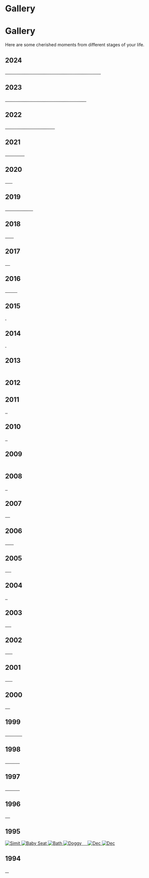 # Gallery


# Gallery
Here are some cherished moments from different stages of your life.

## 2024
<div class="gallery">
    <a href="/images/2024/0824asktr2.jpg" data-lightbox="birthday-gallery" data-title="Hanging with fam2">
        <img class="lazyload" src="/images/2024/0824asktr2.jpg" alt="">
    </a>
    <a href="/images/2024/0824askte.jpg" data-lightbox="birthday-gallery" data-title="Hanging with fam">
        <img class="lazyload" src="/images/2024/0824askte.jpg" alt="">
    </a>
    <a href="/images/2024/0724hyeres3.jpg" data-lightbox="birthday-gallery" data-title="Enjoying French sun 3">
        <img class="lazyload" src="/images/2024/0724hyeres3.jpg" alt="">
    </a>
    <a href="/images/2024/0724hyeres2.jpg" data-lightbox="birthday-gallery" data-title="Enjoying French sun 2">
        <img class="lazyload" src="/images/2024/0724hyeres2.jpg" alt="">
    </a>
    <a href="/images/2024/0724hyeres.jpg" data-lightbox="birthday-gallery" data-title="Enjoying French sun">
        <img class="lazyload" src="/images/2024/0724hyeres.jpg" alt="">
    </a>
    <a href="/images/2024/0724eurocup.jpg" data-lightbox="birthday-gallery" data-title="Making Eurocup prettier">
        <img class="lazyload" src="/images/2024/0724eurocup.jpg" alt="">
    </a>
    <a href="/images/2024/0724art.jpg" data-lightbox="birthday-gallery" data-title="Cute art work 4">
        <img class="lazyload" src="/images/2024/0724art.jpg" alt="">
    </a>
    <a href="/images/2024/0724alaz.jpg" data-lightbox="birthday-gallery" data-title="Holding nephew for first time">
        <img class="lazyload" src="/images/2024/0724alaz.jpg" alt="">
    </a>
    <a href="/images/2024/0724alaz2.jpg" data-lightbox="birthday-gallery" data-title="Seeing nephew for first time">
        <img class="lazyload" src="/images/2024/0724alaz2.jpg" alt="">
    </a>
    <a href="/images/2024/0624anneziyaret.jpg" data-lightbox="birthday-gallery" data-title="Mama came to visit 3 :)">
        <img class="lazyload" src="/images/2024/0624anneziyaret.jpg" alt="">
    </a>
    <a href="/images/2024/0624anneziy3.jpg" data-lightbox="birthday-gallery" data-title="Mama came to visit 2 :)">
        <img class="lazyload" src="/images/2024/0624anneziy3.jpg" alt="">
    </a>
    <a href="/images/2024/0624anneziy2.jpg" data-lightbox="birthday-gallery" data-title="Mama came to visit :)">
        <img class="lazyload" src="/images/2024/0624anneziy2.jpg" alt="">
    </a>
    <a href="/images/2024/0524walk.jpg" data-lightbox="birthday-gallery" data-title="Spending time in nature">
        <img class="lazyload" src="/images/2024/0524walk.jpg" alt="">
    </a>
    <a href="/images/2024/0524swiss12.jpg" data-lightbox="birthday-gallery" data-title="Swiss holiday 12">
        <img class="lazyload" src="/images/2024/0524swiss12.jpg" alt="">
    </a>
    <a href="/images/2024/0524swiss11.jpg" data-lightbox="birthday-gallery" data-title="Swiss holiday 11">
        <img class="lazyload" src="/images/2024/0524swiss11.jpg" alt="">
    </a>
    <a href="/images/2024/0524swiss10.jpg" data-lightbox="birthday-gallery" data-title="Swiss holiday 10">
        <img class="lazyload" src="/images/2024/0524swiss10.jpg" alt="">
    </a>
    <a href="/images/2024/0524swiss9.jpg" data-lightbox="birthday-gallery" data-title="Swiss holiday 9">
        <img class="lazyload" src="/images/2024/0524swiss9.jpg" alt="">
    </a>
    <a href="/images/2024/0524swiss8.jpg" data-lightbox="birthday-gallery" data-title="Swiss holiday 8">
        <img class="lazyload" src="/images/2024/0524swiss8.jpg" alt="">
    </a>
    <a href="/images/2024/0524swiss7.jpg" data-lightbox="birthday-gallery" data-title="Swiss holiday 7">
        <img class="lazyload" src="/images/2024/0524swiss7.jpg" alt="">
    </a>
    <a href="/images/2024/0524swiss6.jpg" data-lightbox="birthday-gallery" data-title="Swiss holiday 6">
        <img class="lazyload" src="/images/2024/0524swiss6.jpg" alt="">
    </a>
    <a href="/images/2024/0524swiss5.jpg" data-lightbox="birthday-gallery" data-title="Swiss holiday 5">
        <img class="lazyload" src="/images/2024/0524swiss5.jpg" alt="">
    </a>
    <a href="/images/2024/0524swiss4.jpg" data-lightbox="birthday-gallery" data-title="Swiss holiday 4">
        <img class="lazyload" src="/images/2024/0524swiss4.jpg" alt="">
    </a>
    <a href="/images/2024/0524swiss3.jpg" data-lightbox="birthday-gallery" data-title="Swiss holiday 3">
        <img class="lazyload" src="/images/2024/0524swiss3.jpg" alt="">
    </a>
    <a href="/images/2024/0524swiss.jpg" data-lightbox="birthday-gallery" data-title="Swiss holiday 2">
        <img class="lazyload" src="/images/2024/0524swiss.jpg" alt="">
    </a>
    <a href="/images/2024/0524swisshata.jpg" data-lightbox="birthday-gallery" data-title="Swiss Askim kucuk bi hata yaptim ben galiba">
        <img class="lazyload" src="/images/2024/0524swisshata.jpg" alt="">
    </a>
    <a href="/images/2024/0524spor.jpg" data-lightbox="birthday-gallery" data-title="Sporting cool">
        <img class="lazyload" src="/images/2024/0524spor.jpg" alt="">
    </a>
    <a href="/images/2024/0524koreares.jpg" data-lightbox="birthday-gallery" data-title="Date night in Korean restaurant">
        <img class="lazyload" src="/images/2024/0524koreares.jpg" alt="">
    </a>
    <a href="/images/2024/0524hangingwfrineds.jpg" data-lightbox="birthday-gallery" data-title="Hanging with friends">
        <img class="lazyload" src="/images/2024/0524hangingwfrineds.jpg" alt="">
    </a>
    <a href="/images/2024/0524haller.jpg" data-lightbox="birthday-gallery" data-title="Haller Bos walk">
        <img class="lazyload" src="/images/2024/0524haller.jpg" alt="">
    </a>
    <a href="/images/2024/0524dinant.jpg" data-lightbox="birthday-gallery" data-title="Exploring Dinant">
        <img class="lazyload" src="/images/2024/0524dinant.jpg" alt="">
    </a>
    <a href="/images/2024/0424showingoffbow.jpg" data-lightbox="birthday-gallery" data-title="Showing off her new bow :)">
        <img class="lazyload" src="/images/2024/0424showingoffbow.jpg" alt="">
    </a>
    <a href="/images/2024/0424amswet.jpg" data-lightbox="birthday-gallery" data-title="Soaking wet Amsterdam version">
        <img class="lazyload" src="/images/2024/0424amswet.jpg" alt="">
    </a>
    <a href="/images/2024/0424aileziy2.jpg" data-lightbox="birthday-gallery" data-title="Fam in law visiting 2">
        <img class="lazyload" src="/images/2024/0424aileziy2.jpg" alt="">
    </a>
    <a href="/images/2024/0424aileziy.jpg" data-lightbox="birthday-gallery" data-title="Fam in law visiting">
        <img class="lazyload" src="/images/2024/0424aileziy.jpg" alt="">
    </a>
    <a href="/images/2024/0224joshua2.jpg" data-lightbox="birthday-gallery" data-title="Joshua Tree Surprises 2">
        <img class="lazyload" src="/images/2024/0224joshua2.jpg" alt="">
    </a>
    <a href="/images/2024/0224joshua.jpg" data-lightbox="birthday-gallery" data-title="Joshua Tree Surprises">
        <img class="lazyload" src="/images/2024/0224joshua.jpg" alt="">
    </a>
    <a href="/images/2024/0224arizona.jpg" data-lightbox="birthday-gallery" data-title="Lucky we weren't here 5K year ago">
        <img class="lazyload" src="/images/2024/0224arizona.jpg" alt="">
    </a>
    <a href="/images/2024/0224antelope2.jpg" data-lightbox="birthday-gallery" data-title="Exploring Antelope Canyon 2">
        <img class="lazyload" src="/images/2024/0224antelope2.jpg" alt="">
    </a>
    <a href="/images/2024/0224antelope.jpg" data-lightbox="birthday-gallery" data-title="Exploring Antelope Canyon">
        <img class="lazyload" src="/images/2024/0224antelope.jpg" alt="">
    </a>
    <a href="/images/2024/0224horseshoe.jpg" data-lightbox="birthday-gallery" data-title="Aweing Horse Shoe Bend">
        <img class="lazyload" src="/images/2024/0224horseshoe.jpg" alt="">
    </a>
    <a href="/images/2024/0224grandcan5.jpg" data-lightbox="birthday-gallery" data-title="Magnificient grand canyon 3">
        <img class="lazyload" src="/images/2024/0224grandcan5.jpg" alt="">
    </a>
    <a href="/images/2024/0224grandcan4.jpg" data-lightbox="birthday-gallery" data-title="Magnificient grand canyon 2">
        <img class="lazyload" src="/images/2024/0224grandcan4.jpg" alt="">
    </a>
    <a href="/images/2024/0224grandcan.jpg" data-lightbox="birthday-gallery" data-title="Magnificient grand canyon">
        <img class="lazyload" src="/images/2024/0224grandcan.jpg" alt="">
    </a>
    <a href="/images/2024/0224hoover.jpg" data-lightbox="birthday-gallery" data-title="Impressed by Hooever Dam">
        <img class="lazyload" src="/images/2024/0224hoover.jpg" alt="">
    </a>
    <a href="/images/2024/0224deathval5.jpg" data-lightbox="birthday-gallery" data-title="Other worldly Death Valley 4">
        <img class="lazyload" src="/images/2024/0224deathval5.jpg" alt="">
    </a>
    <a href="/images/2024/0224deathval4.jpg" data-lightbox="birthday-gallery" data-title="Other worldly Death Valley 3">
        <img class="lazyload" src="/images/2024/0224deathval4.jpg" alt="">
    </a>
    <a href="/images/2024/0224deathval2.jpg" data-lightbox="birthday-gallery" data-title="Other worldly Death Valley 2">
        <img class="lazyload" src="/images/2024/0224deathval2.jpg" alt="">
    </a>
    <a href="/images/2024/0224deathval.jpg" data-lightbox="birthday-gallery" data-title="Other worldly Death Valley">
        <img class="lazyload" src="/images/2024/0224deathval.jpg" alt="">
    </a>
    <a href="/images/2024/0224seq5.jpg" data-lightbox="birthday-gallery" data-title="Walking among giants 4">
        <img class="lazyload" src="/images/2024/0224seq5.jpg" alt="">
    </a>
    <a href="/images/2024/0224sequoia3.jpg" data-lightbox="birthday-gallery" data-title="Walking among giants 3">
        <img class="lazyload" src="/images/2024/0224sequoia3.jpg" alt="">
    </a>
    <a href="/images/2024/0224sequoia2.jpg" data-lightbox="birthday-gallery" data-title="Walking among giants 2">
        <img class="lazyload" src="/images/2024/0224sequoia2.jpg" alt="">
    </a>
    <a href="/images/2024/0224sequoia.jpg" data-lightbox="birthday-gallery" data-title="Walking among giants">
        <img class="lazyload" src="/images/2024/0224sequoia.jpg" alt="">
    </a>
    <a href="/images/2024/0224yos4.jpg" data-lightbox="birthday-gallery" data-title="Starbucks Add">
        <img class="lazyload" src="/images/2024/0224yos4.jpg" alt="">
    </a>
    <a href="/images/2024/0224yos3.jpg" data-lightbox="birthday-gallery" data-title="Exploring beautiful Yosemite Valley 3">
        <img class="lazyload" src="/images/2024/0224yos3.jpg" alt="">
    </a>
    <a href="/images/2024/0224yos2.jpg" data-lightbox="birthday-gallery" data-title="Exploring beautiful Yosemite Valley 2">
        <img class="lazyload" src="/images/2024/0224yos2.jpg" alt="">
    </a>
    <a href="/images/2024/0224yos.jpg" data-lightbox="birthday-gallery" data-title="Exploring beautiful Yosemite Valley">
        <img class="lazyload" src="/images/2024/0224yos.jpg" alt="">
    </a>
    <a href="/images/2024/0224bipod.jpg" data-lightbox="birthday-gallery" data-title="Being a good bipod for moon photos">
        <img class="lazyload" src="/images/2024/0224bipod.jpg" alt="">
    </a>
    <a href="/images/2024/0224sf2.JPG" data-lightbox="birthday-gallery" data-title="Touring SF 2">
        <img class="lazyload" src="/images/2024/0224sf2.JPG" alt="">
    </a>
    <a href="/images/2024/0224sf.jpg" data-lightbox="birthday-gallery" data-title="Touring SF">
        <img class="lazyload" src="/images/2024/0224sf.jpg" alt="">
    </a>
    <a href="/images/2024/0224azmathdugun.jpg" data-lightbox="birthday-gallery" data-title="First Indian Wedding experience">
        <img class="lazyload" src="/images/2024/0224azmathdugun.jpg" alt="">
    </a>
    <a href="/images/2024/0224totoro.jpg" data-lightbox="birthday-gallery" data-title="Being Totoro :)">
        <img class="lazyload" src="/images/2024/0224totoro.jpg" alt="">
    </a>
    <a href="/images/2024/0224lavatube.jpg" data-lightbox="birthday-gallery" data-title="Being super happy we weren't here 5K years ago">
        <img class="lazyload" src="/images/2024/0224lavatube.jpg" alt="">
    </a>
    <a href="/images/2024/0224whal.jpg" data-lightbox="birthday-gallery" data-title="Can take amazing photos too 2">
        <img class="lazyload" src="/images/2024/0224whal.jpg" alt="">
    </a>
    <a href="/images/2024/0224foto.JPG" data-lightbox="birthday-gallery" data-title="Can take amazing photos too">
        <img class="lazyload" src="/images/2024/0224foto.JPG" alt="">
    </a>
    <a href="/images/2024/0224surf3.JPG" data-lightbox="birthday-gallery" data-title="Learning to surf in Maui">
        <img class="lazyload" src="/images/2024/0224surf3.JPG" alt="">
    </a>
    <a href="/images/2024/0224surf2.JPG" data-lightbox="birthday-gallery" data-title="Learning to surf in Maui">
        <img class="lazyload" src="/images/2024/0224surf2.JPG" alt="">
    </a>
    <a href="/images/2024/0224surf.JPG" data-lightbox="birthday-gallery" data-title="Learning to surf in Maui">
        <img class="lazyload" src="/images/2024/0224surf.JPG" alt="">
    </a>
    <a href="/images/2024/0224heaven.JPG" data-lightbox="birthday-gallery" data-title="Finding Heaven on Earth">
        <img class="lazyload" src="/images/2024/0224heaven.JPG" alt="">
    </a>
    <a href="/images/2024/0224hawa5.jpg" data-lightbox="birthday-gallery" data-title="Amazing island of Maui">
        <img class="lazyload" src="/images/2024/0224hawa5.jpg" alt="">
    </a>
    <a href="/images/2024/0224hawa4.jpg" data-lightbox="birthday-gallery" data-title="Amazing island of Maui">
        <img class="lazyload" src="/images/2024/0224hawa4.jpg" alt="">
    </a>
    <a href="/images/2024/0224haleakala2.JPG" data-lightbox="birthday-gallery" data-title="Sunrise in Haleakala">
        <img class="lazyload" src="/images/2024/0224haleakala2.JPG" alt="">
    </a>
    <a href="/images/2024/0224haleakala.jpg" data-lightbox="birthday-gallery" data-title="Sunrise in Haleakala">
        <img class="lazyload" src="/images/2024/0224haleakala.jpg" alt="">
    </a>
    <a href="/images/2024/0224hawa3.jpg" data-lightbox="birthday-gallery" data-title="Amazing island of Maui">
        <img class="lazyload" src="/images/2024/0224hawa3.jpg" alt="">
    </a>
    <a href="/images/2024/0224hawa.jpg" data-lightbox="birthday-gallery" data-title="Amazing island of Maui">
        <img class="lazyload" src="/images/2024/0224hawa.jpg" alt="">
    </a>
    <a href="/images/2024/0224genderreveal.jpg" data-lightbox="birthday-gallery" data-title="Alaz gender reveal">
        <img class="lazyload" src="/images/2024/0224genderreveal.jpg" alt="">
    </a>
    <a href="/images/2024/0224partyyy.jpg" data-lightbox="birthday-gallery" data-title="Partying met de buren">
        <img class="lazyload" src="/images/2024/0224partyyy.jpg" alt="">
    </a>
    <a href="/images/2024/0124spor.jpg" data-lightbox="birthday-gallery" data-title="Cool sportying">
        <img class="lazyload" src="/images/2024/0124spor.jpg" alt="">
    </a>
    <a href="/images/2024/0124berlintakil.jpg" data-lightbox="birthday-gallery" data-title="Girls night out in Berlin">
        <img class="lazyload" src="/images/2024/0124berlintakil.jpg" alt="">
    </a>
    <a href="/images/2024/0124berlin2.jpg" data-lightbox="birthday-gallery" data-title="Girls night out in Berlin">
        <img class="lazyload" src="/images/2024/0124berlin2.jpg" alt="">
    </a>
    <a href="/images/2024/0124berlin.jpg" data-lightbox="birthday-gallery" data-title="Girls night out in Berlin">
        <img class="lazyload" src="/images/2024/0124berlin.jpg" alt="">
    </a>
</div>

## 2023
<div class="gallery">
    <a href="/images/2023/1223tr3.jpg" data-lightbox="birthday-gallery" data-title="TR visit again">
        <img class="lazyload" src="/images/2023/1223tr3.jpg" alt="">
    </a>
    <a href="/images/2023/1223tr2.jpg" data-lightbox="birthday-gallery" data-title="TR visit again">
        <img class="lazyload" src="/images/2023/1223tr2.jpg" alt="">
    </a>
    <a href="/images/2023/1223tr.jpg" data-lightbox="birthday-gallery" data-title="TR visit again">
        <img class="lazyload" src="/images/2023/1223tr.jpg" alt="">
    </a>
    <a href="/images/2023/1223_tr.jpg" data-lightbox="birthday-gallery" data-title="TR visit again">
        <img class="lazyload" src="/images/2023/1223_tr.jpg" alt="">
    </a>
    <a href="/images/2023/1223hunchbackND.jpg" data-lightbox="birthday-gallery" data-title="Not the hunchback of Notre Dame, just my love with stiff neck again :)">
        <img class="lazyload" src="/images/2023/1223hunchbackND.jpg" alt="">
    </a>
    <a href="/images/2023/1223askdg3.jpg" data-lightbox="birthday-gallery" data-title="Black Forest birthday walk">
        <img class="lazyload" src="/images/2023/1223askdg3.jpg" alt="">
    </a>
    <a href="/images/2023/1123walkspookrain.jpg" data-lightbox="birthday-gallery" data-title="Soaked in a walk">
        <img class="lazyload" src="/images/2023/1123walkspookrain.jpg" alt="">
    </a>
    <a href="/images/2023/0923tr.jpg" data-lightbox="birthday-gallery" data-title="TR visit">
        <img class="lazyload" src="/images/2023/0923tr.jpg" alt="">
    </a>
    <a href="/images/2023/0923guzelaskevde.jpg" data-lightbox="birthday-gallery" data-title="Showing off beauty in mama's home">
        <img class="lazyload" src="/images/2023/0923guzelaskevde.jpg" alt="">
    </a>
    <a href="/images/2023/0923firstflight.jpg" data-lightbox="birthday-gallery" data-title="Spook's first flight">
        <img class="lazyload" src="/images/2023/0923firstflight.jpg" alt="">
    </a>
    <a href="/images/2023/0823wed3.JPG" data-lightbox="birthday-gallery" data-title="Getting married 3 times in 2 years...">
        <img class="lazyload" src="/images/2023/0823wed3.JPG" alt="">
    </a>
    <a href="/images/2023/0923gorilla.jpg" data-lightbox="birthday-gallery" data-title="Hanging with gorillas">
        <img class="lazyload" src="/images/2023/0923gorilla.jpg" alt="">
    </a>
    <a href="/images/2023/0923goril.JPG" data-lightbox="birthday-gallery" data-title="Hanging with gorillas">
        <img class="lazyload" src="/images/2023/0923goril.JPG" alt="">
    </a>
    <a href="/images/2023/0823rwanlake.jpg" data-lightbox="birthday-gallery" data-title="Lake Kivu vibes">
        <img class="lazyload" src="/images/2023/0823rwanlake.jpg" alt="">
    </a>
    <a href="/images/2023/0823niyungwe.jpg" data-lightbox="birthday-gallery" data-title="Niyungwe rain forest">
        <img class="lazyload" src="/images/2023/0823niyungwe.jpg" alt="">
    </a>
    <a href="/images/2023/0823chimp.JPG" data-lightbox="birthday-gallery" data-title="Niyungwe rain forest watching chimps">
        <img class="lazyload" src="/images/2023/0823chimp.JPG" alt="">
    </a>
    <a href="/images/2023/0823akagera.JPG" data-lightbox="birthday-gallery" data-title="Rwanda Safari">
        <img class="lazyload" src="/images/2023/0823akagera.JPG" alt="">
    </a>
    <a href="/images/2023/0823safarirwan.jpg" data-lightbox="birthday-gallery" data-title="Rwanda Safari">
        <img class="lazyload" src="/images/2023/0823safarirwan.jpg" alt="">
    </a>
    <a href="/images/2023/0823rwansafa.jpg" data-lightbox="birthday-gallery" data-title="Rwanda Safari">
        <img class="lazyload" src="/images/2023/0823rwansafa.jpg" alt="">
    </a>
    <a href="/images/2023/0823rwan.JPG" data-lightbox="birthday-gallery" data-title="Rwanda exploring">
        <img class="lazyload" src="/images/2023/0823rwan.JPG" alt="">
    </a>
    <a href="/images/2023/0823kiga.jpg" data-lightbox="birthday-gallery" data-title="Kigali memorial">
        <img class="lazyload" src="/images/2023/0823kiga.jpg" alt="">
    </a>
    <a href="/images/2023/0823bdayfood.jpg" data-lightbox="birthday-gallery" data-title="Birthday asian food :p">
        <img class="lazyload" src="/images/2023/0823bdayfood.jpg" alt="">
    </a>
    <a href="/images/2023/0823tersch.jpg" data-lightbox="birthday-gallery" data-title="Chasing meteors">
        <img class="lazyload" src="/images/2023/0823tersch.jpg" alt="">
    </a>
    <a href="/images/2023/0823meteor.JPG" data-lightbox="birthday-gallery" data-title="Chasing meteors">
        <img class="lazyload" src="/images/2023/0823meteor.JPG" alt="">
    </a>
    <a href="/images/2023/0823skydive3.jpg" data-lightbox="birthday-gallery" data-title="Skydive trial">
        <img class="lazyload" src="/images/2023/0823skydive3.jpg" alt="">
    </a>
    <a href="/images/2023/0823skydive2.jpg" data-lightbox="birthday-gallery" data-title="Skydive trial">
        <img class="lazyload" src="/images/2023/0823skydive2.jpg" alt="">
    </a>
    <a href="/images/2023/0823skydive.png" data-lightbox="birthday-gallery" data-title="Skydive trial">
        <img class="lazyload" src="/images/2023/0823skydive.png" alt="">
    </a>
    <a href="/images/2023/0823gozluk.JPG" data-lightbox="birthday-gallery" data-title="Showing off new glasses">
        <img class="lazyload" src="/images/2023/0823gozluk.JPG" alt="">
    </a>
    <a href="/images/2023/0723showingoffnewear.jpg" data-lightbox="birthday-gallery" data-title="Showing off new earrings">
        <img class="lazyload" src="/images/2023/0723showingoffnewear.jpg" alt="">
    </a>
    <a href="/images/2023/0723hangingwfrineds.jpg" data-lightbox="birthday-gallery" data-title="Hanging with friends">
        <img class="lazyload" src="/images/2023/0723hangingwfrineds.jpg" alt="">
    </a>
    <a href="/images/2023/0723atpark.jpg" data-lightbox="birthday-gallery" data-title="Playing in the park">
        <img class="lazyload" src="/images/2023/0723atpark.jpg" alt="">
    </a>
    <a href="/images/2023/0623walk.jpg" data-lightbox="birthday-gallery" data-title="Another nature walk">
        <img class="lazyload" src="/images/2023/0623walk.jpg" alt="">
    </a>
    <a href="/images/2023/0523thaipool.jpg" data-lightbox="birthday-gallery" data-title="Enjoying private pool">
        <img class="lazyload" src="/images/2023/0523thaipool.jpg" alt="">
    </a>
    <a href="/images/2023/0523thaitrip.JPG" data-lightbox="birthday-gallery" data-title="Travelling in Thailand">
        <img class="lazyload" src="/images/2023/0523thaitrip.JPG" alt="">
    </a>
    <a href="/images/2023/0523thaitiredexpl.jpg" data-lightbox="birthday-gallery" data-title="Tired of exploring">
        <img class="lazyload" src="/images/2023/0523thaitiredexpl.jpg" alt="">
    </a>
    <a href="/images/2023/0523thaisunrise3.jpg" data-lightbox="birthday-gallery" data-title="Thai sunrise">
        <img class="lazyload" src="/images/2023/0523thaisunrise3.jpg" alt="">
    </a>
    <a href="/images/2023/0523thaisunrise2.jpg" data-lightbox="birthday-gallery" data-title="Thai sunrise">
        <img class="lazyload" src="/images/2023/0523thaisunrise2.jpg" alt="">
    </a>
    <a href="/images/2023/0523thaisunrise.jpg" data-lightbox="birthday-gallery" data-title="Thai sunrise">
        <img class="lazyload" src="/images/2023/0523thaisunrise.jpg" alt="">
    </a>
    <a href="/images/2023/0523thaisafar.jpg" data-lightbox="birthday-gallery" data-title="Thai safari">
        <img class="lazyload" src="/images/2023/0523thaisafar.jpg" alt="">
    </a>
    <a href="/images/2023/0523thaimang.jpg" data-lightbox="birthday-gallery" data-title="Thai mangrove forest">
        <img class="lazyload" src="/images/2023/0523thaimang.jpg" alt="">
    </a>
    <a href="/images/2023/0523tahimang2.jpg" data-lightbox="birthday-gallery" data-title="Thai mangrove forest">
        <img class="lazyload" src="/images/2023/0523tahimang2.jpg" alt="">
    </a>
    <a href="/images/2023/0523thaicave.jpg" data-lightbox="birthday-gallery" data-title="Travelling in Thailand">
        <img class="lazyload" src="/images/2023/0523thaicave.jpg" alt="">
    </a>
    <a href="/images/2023/0523thai5.jpg" data-lightbox="birthday-gallery" data-title="Travelling in Thailand">
        <img class="lazyload" src="/images/2023/0523thai5.jpg" alt="">
    </a>
    <a href="/images/2023/0523thai4.jpg" data-lightbox="birthday-gallery" data-title="Travelling in Thailand">
        <img class="lazyload" src="/images/2023/0523thai4.jpg" alt="">
    </a>
    <a href="/images/2023/0523thai.jpg" data-lightbox="birthday-gallery" data-title="Travelling in Thailand">
        <img class="lazyload" src="/images/2023/0523thai.jpg" alt="">
    </a>
    <a href="/images/2023/0523home.jpg" data-lightbox="birthday-gallery" data-title="Hanging at home">
        <img class="lazyload" src="/images/2023/0523home.jpg" alt="">
    </a>
    <a href="/images/2023/0423spor.jpg" data-lightbox="birthday-gallery" data-title="Cool sporty">
        <img class="lazyload" src="/images/2023/0423spor.jpg" alt="">
    </a>
    <a href="/images/2023/0423simba.jpg" data-lightbox="birthday-gallery" data-title="Our Simba">
        <img class="lazyload" src="/images/2023/0423simba.jpg" alt="">
    </a>
    <a href="/images/2023/0423art2.jpg" data-lightbox="birthday-gallery" data-title="My loves beautiful art">
        <img class="lazyload" src="/images/2023/0423art2.jpg" alt="">
    </a>
    <a href="/images/2023/0423art.jpg" data-lightbox="birthday-gallery" data-title="My loves beautiful art">
        <img class="lazyload" src="/images/2023/0423art.jpg" alt="">
    </a>
    <a href="/images/2023/0423anni.jpg" data-lightbox="birthday-gallery" data-title="2nd anniversary">
        <img class="lazyload" src="/images/2023/0423anni.jpg" alt="">
    </a>
    <a href="/images/2023/0423ani3.JPG" data-lightbox="birthday-gallery" data-title="2nd anniversary">
        <img class="lazyload" src="/images/2023/0423ani3.JPG" alt="">
    </a>
    <a href="/images/2023/0323spookfirstdays.jpg" data-lightbox="birthday-gallery" data-title="Tiny Spook">
        <img class="lazyload" src="/images/2023/0323spookfirstdays.jpg" alt="">
    </a>
    <a href="/images/2023/0323paris.jpg" data-lightbox="birthday-gallery" data-title="Paris trip">
        <img class="lazyload" src="/images/2023/0323paris.jpg" alt="">
    </a>
    <a href="/images/2023/0323filterspook.JPG" data-lightbox="birthday-gallery" data-title="Askimin filtre aski">
        <img class="lazyload" src="/images/2023/0323filterspook.JPG" alt="">
    </a>
    <a href="/images/2023/0223walk.JPG" data-lightbox="birthday-gallery" data-title="Walking in the snow">
        <img class="lazyload" src="/images/2023/0223walk.JPG" alt="">
    </a>
    <a href="/images/2023/0223spooksnowwalk.jpg" data-lightbox="birthday-gallery" data-title="Walking in the snow">
        <img class="lazyload" src="/images/2023/0223spooksnowwalk.jpg" alt="">
    </a>
    <a href="/images/2023/0223spookfirstdays.jpg" data-lightbox="birthday-gallery" data-title="Tiny Spook">
        <img class="lazyload" src="/images/2023/0223spookfirstdays.jpg" alt="">
    </a>
    <a href="/images/2023/0223snowwalk.jpg" data-lightbox="birthday-gallery" data-title="Walking in the snow">
        <img class="lazyload" src="/images/2023/0223snowwalk.jpg" alt="">
    </a>
    <a href="/images/2023/0123sppokfirstday3.jpg" data-lightbox="birthday-gallery" data-title="Tiny Spook">
        <img class="lazyload" src="/images/2023/0123sppokfirstday3.jpg" alt="">
    </a>
    <a href="/images/2023/0123spookfirstday2.jpg" data-lightbox="birthday-gallery" data-title="Tiny Spook">
        <img class="lazyload" src="/images/2023/0123spookfirstday2.jpg" alt="">
    </a>
    <a href="/images/2023/0123spookfirstday.jpg" data-lightbox="birthday-gallery" data-title="Tiny Spook">
        <img class="lazyload" src="/images/2023/0123spookfirstday.jpg" alt="">
    </a>
    <a href="/images/2023/0123mex7.JPG" data-lightbox="birthday-gallery" data-title="Exploring Mexico">
        <img class="lazyload" src="/images/2023/0123mex7.JPG" alt="">
    </a>
    <a href="/images/2023/0123mex5.JPG" data-lightbox="birthday-gallery" data-title="Exploring Mexico">
        <img class="lazyload" src="/images/2023/0123mex5.JPG" alt="">
    </a>
    <a href="/images/2023/0123mex4.JPG" data-lightbox="birthday-gallery" data-title="Exploring Mexico">
        <img class="lazyload" src="/images/2023/0123mex4.JPG" alt="">
    </a>
    <a href="/images/2023/0123mex3.JPG" data-lightbox="birthday-gallery" data-title="Exploring Mexico">
        <img class="lazyload" src="/images/2023/0123mex3.JPG" alt="">
    </a>
    <a href="/images/2023/0123mex2.JPG" data-lightbox="birthday-gallery" data-title="Exploring Mexico">
        <img class="lazyload" src="/images/2023/0123mex2.JPG" alt="">
    </a>
    <a href="/images/2023/0123mex.jpg" data-lightbox="birthday-gallery" data-title="Exploring Mexico">
        <img class="lazyload" src="/images/2023/0123mex.jpg" alt="">
    </a>
</div>

## 2022
<div class="gallery">
    <a href="/images/2022/1222decaskdg.jpg" data-lightbox="birthday-gallery" data-title="Ask DG in HP world">
        <img class="lazyload" src="/images/2022/1222decaskdg.jpg" alt="">
    </a>
    <a href="/images/2022/1122experimenting.jpg" data-lightbox="birthday-gallery" data-title="Experimenting with harvested mushrooms">
        <img class="lazyload" src="/images/2022/1122experimenting.jpg" alt="">
    </a>
    <a href="/images/2022/1122experiment2.jpg" data-lightbox="birthday-gallery" data-title="Experimenting with harvested mushrooms">
        <img class="lazyload" src="/images/2022/1122experiment2.jpg" alt="">
    </a>
    <a href="/images/2022/1122walk2.jpg" data-lightbox="birthday-gallery" data-title="Walking in the Ardennes in mushroom season">
        <img class="lazyload" src="/images/2022/1122walk2.jpg" alt="">
    </a>
    <a href="/images/2022/1122walk.jpg" data-lightbox="birthday-gallery" data-title="Walking in the Ardennes in mushroom season">
        <img class="lazyload" src="/images/2022/1122walk.jpg" alt="">
    </a>
    <a href="/images/2022/1022withc.jpg" data-lightbox="birthday-gallery" data-title="Halloween's scariest witch">
        <img class="lazyload" src="/images/2022/1022withc.jpg" alt="">
    </a>
    <a href="/images/2022/1022witch.jpg" data-lightbox="birthday-gallery" data-title="Halloween's scariest witch">
        <img class="lazyload" src="/images/2022/1022witch.jpg" alt="">
    </a>
    <a href="/images/2022/1022walk.jpg" data-lightbox="birthday-gallery" data-title="Explring the wild">
        <img class="lazyload" src="/images/2022/1022walk.jpg" alt="">
    </a>
    <a href="/images/2022/1022becoming dutch.jpg" data-lightbox="birthday-gallery" data-title="Becoming more dutch by the day">
        <img class="lazyload" src="/images/2022/1022becoming dutch.jpg" alt="">
    </a>
    <a href="/images/2022/0722tuc.jpg" data-lightbox="birthday-gallery" data-title="Hosting Tugce">
        <img class="lazyload" src="/images/2022/0722tuc.jpg" alt="">
    </a>
    <a href="/images/2022/0722train.jpg" data-lightbox="birthday-gallery" data-title="Being pretty on the train">
        <img class="lazyload" src="/images/2022/0722train.jpg" alt="">
    </a>
    <a href="/images/2022/0722park.jpg" data-lightbox="birthday-gallery" data-title="Having fun in the park">
        <img class="lazyload" src="/images/2022/0722park.jpg" alt="">
    </a>
    <a href="/images/2022/0722otheroad.JPG" data-lightbox="birthday-gallery" data-title="Exploring Spain coastal towns">
        <img class="lazyload" src="/images/2022/0722otheroad.JPG" alt="">
    </a>
    <a href="/images/2022/0722cadaq.jpg" data-lightbox="birthday-gallery" data-title="Exploring Spain coastal towns">
        <img class="lazyload" src="/images/2022/0722cadaq.jpg" alt="">
    </a>
    <a href="/images/2022/0622wed4.JPG" data-lightbox="birthday-gallery" data-title="Wedding No. 2">
        <img class="lazyload" src="/images/2022/0622wed4.JPG" alt="">
    </a>
    <a href="/images/2022/0622wed2.JPG" data-lightbox="birthday-gallery" data-title="Wedding No. 2">
        <img class="lazyload" src="/images/2022/0622wed2.JPG" alt="">
    </a>
    <a href="/images/2022/0622wed.jpg" data-lightbox="birthday-gallery" data-title="Wedding No. 2">
        <img class="lazyload" src="/images/2022/0622wed.jpg" alt="">
    </a>
    <a href="/images/2022/0622kizalma.JPG" data-lightbox="birthday-gallery" data-title="Saraydan Kiz Kacirma">
        <img class="lazyload" src="/images/2022/0622kizalma.JPG" alt="">
    </a>
    <a href="/images/2022/0622wedprep2.JPG" data-lightbox="birthday-gallery" data-title="Wedding Prep No. 2">
        <img class="lazyload" src="/images/2022/0622wedprep2.JPG" alt="">
    </a>
    <a href="/images/2022/0622wedprep.jpg" data-lightbox="birthday-gallery" data-title="Wedding Prep No. 2">
        <img class="lazyload" src="/images/2022/0622wedprep.jpg" alt="">
    </a>
    <a href="/images/2022/0622uni2.jpg" data-lightbox="birthday-gallery" data-title="Only if...">
        <img class="lazyload" src="/images/2022/0622uni2.jpg" alt="">
    </a>
    <a href="/images/2022/0622uni.jpg" data-lightbox="birthday-gallery" data-title="Only if...">
        <img class="lazyload" src="/images/2022/0622uni.jpg" alt="">
    </a>
    <a href="/images/2022/0622paris4.jpg" data-lightbox="birthday-gallery" data-title="Exploring Paris again">
        <img class="lazyload" src="/images/2022/0622paris4.jpg" alt="">
    </a>
    <a href="/images/2022/0622paris3.jpg" data-lightbox="birthday-gallery" data-title="Exploring Paris again">
        <img class="lazyload" src="/images/2022/0622paris3.jpg" alt="">
    </a>
    <a href="/images/2022/0622paris2.jpg" data-lightbox="birthday-gallery" data-title="Exploring Paris again">
        <img class="lazyload" src="/images/2022/0622paris2.jpg" alt="">
    </a>
    <a href="/images/2022/0522malta.jpg" data-lightbox="birthday-gallery" data-title="Relaxing in Malta">
        <img class="lazyload" src="/images/2022/0522malta.jpg" alt="">
    </a>
    <a href="/images/2022/0522sicily.jpg" data-lightbox="birthday-gallery" data-title="Fun in Sicily">
        <img class="lazyload" src="/images/2022/0522sicily.jpg" alt="">
    </a>
    <a href="/images/2022/0522sicilturki.jpg" data-lightbox="birthday-gallery" data-title="Fun in Sicily">
        <img class="lazyload" src="/images/2022/0522sicilturki.jpg" alt="">
    </a>
    <a href="/images/2022/0522etna.jpg" data-lightbox="birthday-gallery" data-title="Fun in Sicily">
        <img class="lazyload" src="/images/2022/0522etna.jpg" alt="">
    </a>
    <a href="/images/2022/0522ist.jpg" data-lightbox="birthday-gallery" data-title="Medi trip to Istanbul">
        <img class="lazyload" src="/images/2022/0522ist.jpg" alt="">
    </a>
    <a href="/images/2022/0422giethoorn.jpg" data-lightbox="birthday-gallery" data-title="Netherlands trip">
        <img class="lazyload" src="/images/2022/0422giethoorn.jpg" alt="">
    </a>
    <a href="/images/2022/0422zaanse.JPG" data-lightbox="birthday-gallery" data-title="Netherlands trip">
        <img class="lazyload" src="/images/2022/0422zaanse.JPG" alt="">
    </a>
    <a href="/images/2022/0422tulip.JPG" data-lightbox="birthday-gallery" data-title="Netherlands trip">
        <img class="lazyload" src="/images/2022/0422tulip.JPG" alt="">
    </a>
    <a href="/images/2022/0422lily.jpg" data-lightbox="birthday-gallery" data-title="Meeting Lily">
        <img class="lazyload" src="/images/2022/0422lily.jpg" alt="">
    </a>
    <a href="/images/2022/0422keukenhof.JPG" data-lightbox="birthday-gallery" data-title="Netherlands trip">
        <img class="lazyload" src="/images/2022/0422keukenhof.JPG" alt="">
    </a>
    <a href="/images/2022/0422barc.jpg" data-lightbox="birthday-gallery" data-title="Finding green in Barcelona">
        <img class="lazyload" src="/images/2022/0422barc.jpg" alt="">
    </a>
    <a href="/images/2022/0422japgar.jpeg" data-lightbox="birthday-gallery" data-title="Finding Japan in Hasselt">
        <img class="lazyload" src="/images/2022/0422japgar.jpeg" alt="">
    </a>
    <a href="/images/2022/0222romancefail.jpg" data-lightbox="birthday-gallery" data-title="Romance Fail (look at BG)">
        <img class="lazyload" src="/images/2022/0222romancefail.jpg" alt="">
    </a>
    <a href="/images/2022/0222roadsleep.jpg" data-lightbox="birthday-gallery" data-title="Managed to tire the oldies">
        <img class="lazyload" src="/images/2022/0222roadsleep.jpg" alt="">
    </a>
    <a href="/images/2022/0122snowmob.jpg" data-lightbox="birthday-gallery" data-title="Finnish magic">
        <img class="lazyload" src="/images/2022/0122snowmob.jpg" alt="">
    </a>
    <a href="/images/2022/0122sled.jpg" data-lightbox="birthday-gallery" data-title="Finnish magic">
        <img class="lazyload" src="/images/2022/0122sled.jpg" alt="">
    </a>
    <a href="/images/2022/0122aurora.jpg" data-lightbox="birthday-gallery" data-title="Finnish magic">
        <img class="lazyload" src="/images/2022/0122aurora.jpg" alt="">
    </a>
</div>

## 2021
<div class="gallery">
    <a href="/images/2021/1221askdg3.JPG" data-lightbox="birthday-gallery" data-title="Ask DG 2">
        <img class="lazyload" src="/images/2022/1221askdg3.JPG" alt="">
    </a>
    <a href="/images/2021/1221askdg.jpg" data-lightbox="birthday-gallery" data-title="Ask DG 2">
        <img class="lazyload" src="/images/2021/1221askdg.jpg" alt="">
    </a>
    <a href="/images/2021/1121mushanni.jpg" data-lightbox="birthday-gallery" data-title="Mushroomy first anniversary">
        <img class="lazyload" src="/images/2021/1121mushanni.jpg" alt="">
    </a>
    <a href="/images/2021/1121cinque.jpg" data-lightbox="birthday-gallery" data-title="Thinking in Cinque Terre">
        <img class="lazyload" src="/images/2021/1121cinque.jpg" alt="">
    </a>
    <a href="/images/2021/1021paris2.jpg" data-lightbox="birthday-gallery" data-title="Paris for the first time">
        <img class="lazyload" src="/images/2021/1021paris2.jpg" alt="">
    </a>
    <a href="/images/2021/1021paris.jpg" data-lightbox="birthday-gallery" data-title="Paris for the first time">
        <img class="lazyload" src="/images/2021/1021paris.jpg" alt="">
    </a>
    <a href="/images/2021/0921walk.jpg" data-lightbox="birthday-gallery" data-title="Walking with BE crew for first time">
        <img class="lazyload" src="/images/2021/0921walk.jpg" alt="">
    </a>
    <a href="/images/2021/0821baking.jpg" data-lightbox="birthday-gallery" data-title="Baking goodies for love">
        <img class="lazyload" src="/images/2021/0821baking.jpg" alt="">
    </a>
    <a href="/images/2021/0721celeb.jpg" data-lightbox="birthday-gallery" data-title="Celebrating uniting">
        <img class="lazyload" src="/images/2021/0721celeb.jpg" alt="">
    </a>
    <a href="/images/2021/0621honeym.jpg" data-lightbox="birthday-gallery" data-title="Honeymooning in Antalya">
        <img class="lazyload" src="/images/2021/0621honeym.jpg" alt="">
    </a>
    <a href="/images/2021/0621lastist.jpg" data-lightbox="birthday-gallery" data-title="Hanging in Ist with friends for last time">
        <img class="lazyload" src="/images/2021/0621lastist.jpg" alt="">
    </a>
    <a href="/images/2021/0421wed2.jpeg" data-lightbox="birthday-gallery" data-title="Wedding No 1">
        <img class="lazyload" src="/images/2021/0421wed2.jpeg" alt="">
    </a>
    <a href="/images/2021/0421wed.jpg" data-lightbox="birthday-gallery" data-title="Wedding No 1">
        <img class="lazyload" src="/images/2021/0421wed.jpg" alt="">
    </a>
    <a href="/images/2021/0421eng.jpg" data-lightbox="birthday-gallery" data-title="Nisan kahvesi bol sekerli">
        <img class="lazyload" src="/images/2021/0421eng.jpg" alt="">
    </a>
    <a href="/images/2021/0321walk.JPG" data-lightbox="birthday-gallery" data-title="Walking around Istanbul">
        <img class="lazyload" src="/images/2021/0321walk.JPG" alt="">
    </a>
    <a href="/images/2021/0221firstwalk.jpg" data-lightbox="birthday-gallery" data-title="First walk in nature together">
        <img class="lazyload" src="/images/2021/0221firstwalk.jpg" alt="">
    </a>
    <a href="/images/2021/0121firsttogether.JPG" data-lightbox="birthday-gallery" data-title="Our first real photo together">
        <img class="lazyload" src="/images/2021/0121firsttogether.JPG" alt="">
    </a>
</div>

## 2020
<div class="gallery">
    <a href="/images/2020/1220askdg.JPG" data-lightbox="birthday-gallery" data-title="Ask DG 1">
        <img class="lazyload" src="/images/2020/1220askdg.JPG" alt="">
    </a>
    <a href="/images/2020/1120firstphoto.jpg" data-lightbox="birthday-gallery" data-title="Our first photo">
        <img class="lazyload" src="/images/2020/1120firstphoto.jpg" alt="">
    </a>
    <a href="/images/2020/20Oct.jpg" data-lightbox="birthday-gallery" data-title="Hello Grandpa :)">
        <img class="lazyload" src="/images/2020/20Oct.jpg" alt="">
    </a>
    <a href="/images/2020/2007n.jpg" data-lightbox="birthday-gallery" data-title="Family visit :)">
        <img class="lazyload" src="/images/2020/2007n.jpg" alt="">
    </a>
    <a href="/images/2020/20Jun.jpg" data-lightbox="birthday-gallery" data-title="Another selfie time for quarantine times">
        <img class="lazyload" src="/images/2020/20Jun.jpg" alt="">
    </a>
    <a href="/images/2020/20Apr.jpg" data-lightbox="birthday-gallery" data-title="Hanging with mama">
        <img class="lazyload" src="/images/2020/20Apr.jpg" alt="">
    </a>
    <a href="/images/2020/20Mar.jpg" data-lightbox="birthday-gallery" data-title="Lunch with buddy">
        <img class="lazyload" src="/images/2020/20Mar.jpg" alt="">
    </a>
</div>

## 2019
<div class="gallery">
    <a href="/images/2019/1912n.jpg" data-lightbox="birthday-gallery" data-title="Tired after a fun day :)">
        <img class="lazyload" src="/images/2019/1912n.jpg" alt="">
    </a>
    <a href="/images/2019/19Dec_2.jpg" data-lightbox="birthday-gallery" data-title="Going out with mama">
        <img class="lazyload" src="/images/2019/19Dec_2.jpg" alt="">
    </a>
    <a href="/images/2019/19Dec.jpg" data-lightbox="birthday-gallery" data-title="Everybody loves Rifkii">
        <img class="lazyload" src="/images/2019/19Dec.jpg" alt="">
    </a>
    <a href="/images/2019/19Nov.jpg" data-lightbox="birthday-gallery" data-title="Whooper giving me the looks for my weird voice">
        <img class="lazyload" src="/images/2019/19Nov.jpg" alt="">
    </a>
    <a href="/images/2019/19Oct.jpg" data-lightbox="birthday-gallery" data-title="Istanbuk tour with mama">
        <img class="lazyload" src="/images/2019/19Oct.jpg" alt="">
    </a>
    <a href="/images/2019/0619grandma.jpg" data-lightbox="birthday-gallery" data-title="Giving grandma a kiss">
        <img class="lazyload" src="/images/2019/0619grandma.jpg" alt="">
    </a>
    <a href="/images/2019/1909n2.jpg" data-lightbox="birthday-gallery" data-title="Mama daughter yoga time 2 :)">
        <img class="lazyload" src="/images/2019/1909n2.jpg" alt="">
    </a>
    <a href="/images/2019/1909n1.jpg" data-lightbox="birthday-gallery" data-title="Mama daughter yoga time :)">
        <img class="lazyload" src="/images/2019/1909n1.jpg" alt="">
    </a>
    <a href="/images/2019/1909n.jpg" data-lightbox="birthday-gallery" data-title="Look at this fella">
        <img class="lazyload" src="/images/2019/1909n.jpg" alt="">
    </a>
    <a href="/images/2019/19Sep3.jpg" data-lightbox="birthday-gallery" data-title="Remembering Whisky :)">
        <img class="lazyload" src="/images/2019/19Sep3.jpg" alt="">
    </a>
    <a href="/images/2019/19Sep2.jpg" data-lightbox="birthday-gallery" data-title="Showing elevator in new home to my fam">
        <img class="lazyload" src="/images/2019/19Sep2.jpg" alt="">
    </a>
    <a href="/images/2019/19Sep_2.jpg" data-lightbox="birthday-gallery" data-title="Little bro visiting new home">
        <img class="lazyload" src="/images/2019/19Sep_2.jpg" alt="">
    </a>
    <a href="/images/2019/19Sep.jpg" data-lightbox="birthday-gallery" data-title="Family visiting new home :)">
        <img class="lazyload" src="/images/2019/19Sep.jpg" alt="">
    </a>
    <a href="/images/2019/19Aug_4.jpg" data-lightbox="birthday-gallery" data-title="Pretty selfies when visiting home :)">
        <img class="lazyload" src="/images/2019/19Aug_4.jpg" alt="">
    </a>
    <a href="/images/2019/19Aug_3.jpg" data-lightbox="birthday-gallery" data-title="Showing of new DOG!!!!">
        <img class="lazyload" src="/images/2019/19Aug_3.jpg" alt="">
    </a>
    <a href="/images/2019/19Aug_2.jpg" data-lightbox="birthday-gallery" data-title="Showing off new hair">
        <img class="lazyload" src="/images/2019/19Aug_2.jpg" alt="">
    </a>
    <a href="/images/2019/19Aug.jpg" data-lightbox="birthday-gallery" data-title="Lunch with mama">
        <img class="lazyload" src="/images/2019/19Aug.jpg" alt="">
    </a>
    <a href="/images/2019/1908n1.jpg" data-lightbox="birthday-gallery" data-title="WOW and whooper 2">
        <img class="lazyload" src="/images/2019/1908n1.jpg" alt="">
    </a>
    <a href="/images/2019/1908n.jpg" data-lightbox="birthday-gallery" data-title="WOW and Whopper">
        <img class="lazyload" src="/images/2019/1908n.jpg" alt="">
    </a>
    <a href="/images/2019/1907n.jpg" data-lightbox="birthday-gallery" data-title="Weddinging with bro">
        <img class="lazyload" src="/images/2019/1907n.jpg" alt="">
    </a>
    <a href="/images/2019/0619.JPG" data-lightbox="birthday-gallery" data-title="GRADUATION!!">
        <img class="lazyload" src="/images/2019/0619.JPG" alt="">
    </a>
    <a href="/images/2019/1904n.jpg" data-lightbox="birthday-gallery" data-title="Power of the Yogi">
        <img class="lazyload" src="/images/2019/1904n.jpg" alt="">
    </a>
    <a href="/images/2019/1903n1.jpg" data-lightbox="birthday-gallery" data-title="Visiting grandma :)">
        <img class="lazyload" src="/images/2019/1903n1.jpg" alt="">
    </a>
    <a href="/images/2019/1903n.jpg" data-lightbox="birthday-gallery" data-title="Some kitchen hang">
        <img class="lazyload" src="/images/2019/1903n.jpg" alt="">
    </a>
</div>

## 2018
<div class="gallery">
    <a href="/images/2019/1906n.jpg" data-lightbox="birthday-gallery" data-title="Wedding time again :) Guess who else was there that I didn't see :(">
        <img class="lazyload" src="/images/2019/1906n.jpg" alt="">
    </a>
    <a href="/images/2018/1808n.jpg" data-lightbox="birthday-gallery" data-title="Another fam vacation">
        <img class="lazyload" src="/images/2018/1808n.jpg" alt="">
    </a>
    <a href="/images/2018/1807n.jpg" data-lightbox="birthday-gallery" data-title="Can you notice the similarity">
        <img class="lazyload" src="/images/2018/1807n.jpg" alt="">
    </a>
    <a href="/images/2018/1806n3.jpg" data-lightbox="birthday-gallery" data-title="Travelling Izmir with my buddy">
        <img class="lazyload" src="/images/2018/1806n3.jpg" alt="">
    </a>
    <a href="/images/2018/1806n2.jpg" data-lightbox="birthday-gallery" data-title="As always loving filters :)">
        <img class="lazyload" src="/images/2018/1806n2.jpg" alt="">
    </a>
    <a href="/images/2018/1806n1.jpg" data-lightbox="birthday-gallery" data-title="As alway loving filters :)">
        <img class="lazyload" src="/images/2018/1806n1.jpg" alt="">
    </a>
    <a href="/images/2018/1806n.jpg" data-lightbox="birthday-gallery" data-title="WHAAAT">
        <img class="lazyload" src="/images/2018/1806n.jpg" alt="">
    </a>
    <a href="/images/2018/1804n.jpg" data-lightbox="birthday-gallery" data-title="Anoter dinner, another us :)">
        <img class="lazyload" src="/images/2018/1804n.jpg" alt="">
    </a>
</div>

## 2017
<div class="gallery">
    <a href="/images/2017/1709n.jpg" data-lightbox="birthday-gallery" data-title="Going to a wedding :)">
        <img class="lazyload" src="/images/2017/1709n.jpg" alt="">
    </a>
    <a href="/images/2017/1707n1.jpg" data-lightbox="birthday-gallery" data-title="Family dinner :)">
        <img class="lazyload" src="/images/2017/1707n1.jpg" alt="">
    </a>
    <a href="/images/2017/1707n.jpg" data-lightbox="birthday-gallery" data-title="Family dinner :)">
        <img class="lazyload" src="/images/2017/1707n.jpg" alt="">
    </a>
    <a href="/images/2017/17_2.jpg" data-lightbox="birthday-gallery" data-title="With Mocha?">
        <img class="lazyload" src="/images/2017/17_2.jpg" alt="">
    </a>
    <a href="/images/2017/17.jpg" data-lightbox="birthday-gallery" data-title="Travelling with monkey">
        <img class="lazyload" src="/images/2017/17.jpg" alt="">
    </a>
</div>

## 2016
<div class="gallery">
    <a href="/images/2016/1607n.jpg" data-lightbox="birthday-gallery" data-title="Family travelling :)">
        <img class="lazyload" src="/images/2016/1607n.jpg" alt="">
    </a>
    <a href="/images/2016/16Mar_3.JPG" data-lightbox="birthday-gallery" data-title="Pretty selfie age :)">
        <img class="lazyload" src="/images/2016/16Mar_3.JPG" alt="">
    </a>
    <a href="/images/2016/16Mar_2.JPG" data-lightbox="birthday-gallery" data-title="Granny fun time">
        <img class="lazyload" src="/images/2016/16Mar_2.JPG" alt="">
    </a>
    <a href="/images/2016/16Mar.JPG" data-lightbox="birthday-gallery" data-title="Pretty selfie age :)">
        <img class="lazyload" src="/images/2016/16Mar.JPG" alt="">
    </a>
    <a href="/images/2016/16Feb_3.JPG" data-lightbox="birthday-gallery" data-title="Pretty selfie age :)">
        <img class="lazyload" src="/images/2016/16Feb_3.JPG" alt="">
    </a>
    <a href="/images/2016/16Feb_2.JPG" data-lightbox="birthday-gallery" data-title="Pretty selfie age :)">
        <img class="lazyload" src="/images/2016/16Feb_2.JPG" alt="">
    </a>
    <a href="/images/2016/16Feb.jpg" data-lightbox="birthday-gallery" data-title="Pretty selfie age :)">
        <img class="lazyload" src="/images/2016/16Feb.jpg" alt="">
    </a>
    <a href="/images/2016/16Jan_4.JPG" data-lightbox="birthday-gallery" data-title="Bday celebs">
        <img class="lazyload" src="/images/2016/16Jan_4.JPG" alt="">
    </a>
    <a href="/images/2016/16Jan_3.JPG" data-lightbox="birthday-gallery" data-title="Bday celebs">
        <img class="lazyload" src="/images/2016/16Jan_3.JPG" alt="">
    </a>
    <a href="/images/2016/16Jan_2.JPG" data-lightbox="birthday-gallery" data-title="Bday celebs">
        <img class="lazyload" src="/images/2016/16Jan_2.JPG" alt="">
    </a>
    <a href="/images/2016/16Jan.JPG" data-lightbox="birthday-gallery" data-title="Friend fam meet out">
        <img class="lazyload" src="/images/2016/16Jan.JPG" alt="">
    </a>
</div>

## 2015
<div class="gallery">
    <a href="/images/2015/15Dec.JPG" data-lightbox="birthday-gallery" data-title="Got my big monkey as well">
        <img class="lazyload" src="/images/2015/15Dec.JPG" alt="">
    </a>
    <a href="/images/2015/15Jul.JPG" data-lightbox="birthday-gallery" data-title="Hanging in the US with cuz?">
        <img class="lazyload" src="/images/2015/15Jul.JPG" alt="">
    </a>
</div>

## 2014
<div class="gallery">
    <a href="/images/2014/14Oct.JPG" data-lightbox="birthday-gallery" data-title="Taking some hot pics ;)">
        <img class="lazyload" src="/images/2014/14Oct.JPG" alt="">
    </a>
    <a href="/images/2014/14Sep.jpg" data-lightbox="birthday-gallery" data-title="Taking some hot pics ;)">
        <img class="lazyload" src="/images/2014/14Sep.jpg" alt="">
    </a>
</div>

## 2013
<div class="gallery">
    <a href="/images/2013/1309n.jpg" data-lightbox="birthday-gallery" data-title="Moca?Latte?">
        <img class="lazyload" src="/images/2013/1309n.jpg" alt="">
    </a>
</div>

## 2012
<div class="gallery">
</div>

## 2011
<div class="gallery">
    <a href="/images/2011/11Jun.jpg" data-lightbox="birthday-gallery" data-title="Exploring with papa">
        <img class="lazyload" src="/images/2011/11Jun.jpg" alt="">
    </a>
    <a href="/images/2011/11.jpg" data-lightbox="birthday-gallery" data-title="Sleeping with monkey">
        <img class="lazyload" src="/images/2011/11.jpg" alt="">
    </a>
    <a href="/images/2011/11Jan.JPG" data-lightbox="birthday-gallery" data-title="Whisky?">
        <img class="lazyload" src="/images/2011/11Jan.JPG" alt="">
    </a>
</div>

## 2010
<div class="gallery">
    <a href="/images/2010/10Dec.jpg" data-lightbox="birthday-gallery" data-title="Bdayyy">
        <img class="lazyload" src="/images/2010/10Dec.jpg" alt="">
    </a>
    <a href="/images/2010/10Jun.JPG" data-lightbox="birthday-gallery" data-title="Whisky?">
        <img class="lazyload" src="/images/2010/10Jun.JPG" alt="">
    </a>
    <a href="/images/2010/10.jpg" data-lightbox="birthday-gallery" data-title="SNOW shool's off">
        <img class="lazyload" src="/images/2010/10.jpg" alt="">
    </a>
</div>

## 2009
<div class="gallery">
    <a href="/images/2009/07Jul.jpg" data-lightbox="birthday-gallery" data-title="Clowning around">
        <img class="lazyload" src="/images/2009/07Jul.jpg" alt="">
    </a>
</div>

## 2008
<div class="gallery">
    <a href="/images/2008/08Dec.jpg" data-lightbox="birthday-gallery" data-title="29 Ekim??">
        <img class="lazyload" src="/images/2008/08Dec.jpg" alt="">
    </a>
    <a href="/images/2008/08Jun.jpg" data-lightbox="birthday-gallery" data-title="Still checking some park toys">
        <img class="lazyload" src="/images/2008/08Jun.jpg" alt="">
    </a>
    <a href="/images/2008/09Jun.jpg" data-lightbox="birthday-gallery" data-title="Little bro messing around">
        <img class="lazyload" src="/images/2008/09Jun.jpg" alt="">
    </a>
</div>

## 2007
<div class="gallery">
    <a href="/images/2007/0708n.jpg" data-lightbox="birthday-gallery" data-title="How to summer">
        <img class="lazyload" src="/images/2007/0708n.jpg" alt="">
    </a>
    <a href="/images/2007/0707n.jpg" data-lightbox="birthday-gallery" data-title="DG devam">
        <img class="lazyload" src="/images/2007/0707n.jpg" alt="">
    </a>
    <a href="/images/2007/0706n.jpg" data-lightbox="birthday-gallery" data-title="Arkadaslarla dg en guzeli">
        <img class="lazyload" src="/images/2007/0706n.jpg" alt="">
    </a>
    <a href="/images/2007/07Jun.jpg" data-lightbox="birthday-gallery" data-title="Some curly fun">
        <img class="lazyload" src="/images/2007/07Jun.jpg" alt="">
    </a>
    <a href="/images/2007/06Jun.jpg" data-lightbox="birthday-gallery" data-title="Yep was also pretty back then">
        <img class="lazyload" src="/images/2007/06Jun.jpg" alt="">
    </a>
</div>

## 2006
<div class="gallery">
    <a href="/images/2006/0609n.jpg" data-lightbox="birthday-gallery" data-title="Hihi">
        <img class="lazyload" src="/images/2006/0609n.jpg" alt="">
    </a>
    <a href="/images/2006/0608n1.jpg" data-lightbox="birthday-gallery" data-title="Must not drown him">
        <img class="lazyload" src="/images/2006/0608n1.jpg" alt="">
    </a>
    <a href="/images/2006/0608n.jpg" data-lightbox="birthday-gallery" data-title="Doesn't matter I am sick, got my reward">
        <img class="lazyload" src="/images/2006/0608n.jpg" alt="">
    </a>
    <a href="/images/2006/0607n.jpg" data-lightbox="birthday-gallery" data-title="Apparently in to folklore back then">
        <img class="lazyload" src="/images/2006/0607n.jpg" alt="">
    </a>
    <a href="/images/2006/0605n.jpg" data-lightbox="birthday-gallery" data-title="Soo happy soo sweet">
        <img class="lazyload" src="/images/2006/0605n.jpg" alt="">
    </a>
    <a href="/images/2006/06May.jpg" data-lightbox="birthday-gallery" data-title="Loving sleeping as always">
        <img class="lazyload" src="/images/2006/06May.jpg" alt="">
    </a>
    <a href="/images/2006/06Apr.jpg" data-lightbox="birthday-gallery" data-title="Family photo">
        <img class="lazyload" src="/images/2006/06Apr.jpg" alt="">
    </a>
    <a href="/images/2006/06.jpg" data-lightbox="birthday-gallery" data-title="Show Time">
        <img class="lazyload" src="/images/2006/06.jpg" alt="">
    </a>
</div>

## 2005
<div class="gallery">
    <a href="/images/2005/0512n.jpg" data-lightbox="birthday-gallery" data-title="Dogum gunumm :)">
        <img class="lazyload" src="/images/2005/0512n.jpg" alt="">
    </a>
    <a href="/images/2005/0509n.jpg" data-lightbox="birthday-gallery" data-title="Yine mi okul..">
        <img class="lazyload" src="/images/2005/0509n.jpg" alt="">
    </a>
    <a href="/images/2005/0508n1.jpg" data-lightbox="birthday-gallery" data-title="Tipe bak nasil etkilendi maytaptan">
        <img class="lazyload" src="/images/2005/0508n1.jpg" alt="">
    </a>
    <a href="/images/2005/0508n.jpg" data-lightbox="birthday-gallery" data-title="Ne zaman kopekle oynicazz">
        <img class="lazyload" src="/images/2005/0508n.jpg" alt="">
    </a>
    <a href="/images/2005/05Jul.jpg" data-lightbox="birthday-gallery" data-title="Biggest bubble">
        <img class="lazyload" src="/images/2005/05Jul.jpg" alt="">
    </a>
    <a href="/images/2005/05Apr.jpg" data-lightbox="birthday-gallery" data-title="Oops forgot how to smile">
        <img class="lazyload" src="/images/2005/05Apr.jpg" alt="">
    </a>
</div>

## 2004
<div class="gallery">
    <a href="/images/2004/04Nov.jpg" data-lightbox="birthday-gallery" data-title="Yes I am the cutest ever">
        <img class="lazyload" src="/images/2004/04Nov.jpg" alt="">
    </a>
    <a href="/images/2004/0409n.jpg" data-lightbox="birthday-gallery" data-title="Yine mi okul :(">
        <img class="lazyload" src="/images/2004/0409n.jpg" alt="">
    </a>
    <a href="/images/2004/04Aug.jpg" data-lightbox="birthday-gallery" data-title="Bliss of sunburn">
        <img class="lazyload" src="/images/2004/04Aug.jpg" alt="">
    </a>
</div>

## 2003
<div class="gallery">
    <a href="/images/2003/0311n.jpg" data-lightbox="birthday-gallery" data-title="Hazir ol!">
        <img class="lazyload" src="/images/2003/0311n.jpg" alt="">
    </a>
    <a href="/images/2003/03Aug.jpg" data-lightbox="birthday-gallery" data-title="Holiday time 2!">
        <img class="lazyload" src="/images/2003/03Aug.jpg" alt="">
    </a>
    <a href="/images/2003/03Jul_2.jpg" data-lightbox="birthday-gallery" data-title="Holiday time!">
        <img class="lazyload" src="/images/2003/03Jul_2.jpg" alt="">
    </a>
    <a href="/images/2004/04Oct.jpg" data-lightbox="birthday-gallery" data-title="Grandpa time">
        <img class="lazyload" src="/images/2004/04Oct.jpg" alt="">
    </a>
    <a href="/images/2003/03Jul.jpg" data-lightbox="birthday-gallery" data-title="Need to show the first time I had nail polish">
        <img class="lazyload" src="/images/2003/03Jul.jpg" alt="">
    </a>
    <a href="/images/2003/0306n.jpg" data-lightbox="birthday-gallery" data-title="CHOCOLATE CAKEEE">
        <img class="lazyload" src="/images/2003/0306n.jpg" alt="">
    </a>
</div>

## 2002
<div class="gallery">
    <a href="/images/2002/02.jpg" data-lightbox="birthday-gallery" data-title="Couldn't be more cool">
        <img class="lazyload" src="/images/2002/02.jpg" alt="">
    </a>
    <a href="/images/2002/02Aug.jpg" data-lightbox="birthday-gallery" data-title="Going for vacation again">
        <img class="lazyload" src="/images/2002/02Aug.jpg" alt="">
    </a>
    <a href="/images/2002/0208n1.jpg" data-lightbox="birthday-gallery" data-title="I'm tired :(">
        <img class="lazyload" src="/images/2002/0208n1.jpg" alt="">
    </a>
    <a href="/images/2002/0208n.jpg" data-lightbox="birthday-gallery" data-title="Master as I said">
        <img class="lazyload" src="/images/2002/0208n.jpg" alt="">
    </a>
    <a href="/images/2002/0205n.jpg" data-lightbox="birthday-gallery" data-title="Master of dance since then">
        <img class="lazyload" src="/images/2002/0205n.jpg" alt="">
    </a>
    <a href="/images/2002/0203n.jpg" data-lightbox="birthday-gallery" data-title="Bday means cake :)">
        <img class="lazyload" src="/images/2002/0203n.jpg" alt="">
    </a>
    <a href="/images/2002/02Jan.jpg" data-lightbox="birthday-gallery" data-title="Cuz get together">
        <img class="lazyload" src="/images/2002/02Jan.jpg" alt="">
    </a>
</div>

## 2001
<div class="gallery">
    <a href="/images/2001/01Oct.jpg" data-lightbox="birthday-gallery" data-title="I can even carry him now">
        <img class="lazyload" src="/images/2001/01Oct.jpg" alt="">
    </a>
    <a href="/images/2001/0109n.jpg" data-lightbox="birthday-gallery" data-title="Lovin the little fella">
        <img class="lazyload" src="/images/2001/0109n.jpg" alt="">
    </a>
    <a href="/images/2001/01Jul.jpg" data-lightbox="birthday-gallery" data-title="Yippee swimming again">
        <img class="lazyload" src="/images/2001/01Jul.jpg" alt="">
    </a>
    <a href="/images/2001/01Jun.jpg" data-lightbox="birthday-gallery" data-title="Happy fam">
        <img class="lazyload" src="/images/2001/01Jun.jpg" alt="">
    </a>
    <a href="/images/2001/01May.jpg" data-lightbox="birthday-gallery" data-title="I guess I have to accept I am not alone anymore">
        <img class="lazyload" src="/images/2001/01May.jpg" alt="">
    </a>
    <a href="/images/2001/01Apr.jpg" data-lightbox="birthday-gallery" data-title="Bumper cars are the best!!">
        <img class="lazyload" src="/images/2001/01Apr.jpg" alt="">
    </a>
    <a href="/images/2001/01Mar.jpg" data-lightbox="birthday-gallery" data-title="Always loved sleepin">
        <img class="lazyload" src="/images/2001/01Mar.jpg" alt="">
    </a>
</div>

## 2000
<div class="gallery">
    <a href="/images/2000/0012n.jpg" data-lightbox="birthday-gallery" data-title="Getting used to this funny little guy">
        <img class="lazyload" src="/images/2000/0012n.jpg" alt="">
    </a>
    <a href="/images/2000/00Nov.jpg" data-lightbox="birthday-gallery" data-title="Showing off my rainbow sweater">
        <img class="lazyload" src="/images/2000/00Nov.jpg" alt="">
    </a>
    <a href="/images/2000/00Oct.jpg" data-lightbox="birthday-gallery" data-title="All the cuz together">
        <img class="lazyload" src="/images/2000/00Oct.jpg" alt="">
    </a>
    <a href="/images/2000/0005n.jpg" data-lightbox="birthday-gallery" data-title="Dog t-shirt is a must">
        <img class="lazyload" src="/images/2000/0005n.jpg" alt="">
    </a>
    <a href="/images/2000/00Jan.jpg" data-lightbox="birthday-gallery" data-title="Do you wanna build a snowmann">
        <img class="lazyload" src="/images/2000/00Jan.jpg" alt="">
    </a>
</div>

## 1999
<div class="gallery">
    <a href="/images/1999/99Dec.jpg" data-lightbox="birthday-gallery" data-title="Now I need to share dad's attention too :(">
        <img class="lazyload" src="/images/1999/99Dec.jpg" alt="">
    </a>
    <a href="/images/1999/99Nov.jpg" data-lightbox="birthday-gallery" data-title="Who is this newbee..">
        <img class="lazyload" src="/images/1999/99Nov.jpg" alt="">
    </a>
    <a href="/images/1999/9911n.jpg" data-lightbox="birthday-gallery" data-title="Play time">
        <img class="lazyload" src="/images/1999/9911n.jpg" alt="">
    </a>
    <a href="/images/1999/99Sep.jpg" data-lightbox="birthday-gallery" data-title="Always popular">
        <img class="lazyload" src="/images/1999/99Sep.jpg" alt="">
    </a>
    <a href="/images/1999/99_2.jpg" data-lightbox="birthday-gallery" data-title="Food baby">
        <img class="lazyload" src="/images/1999/99_2.jpg" alt="">
    </a>
    <a href="/images/1999/9908n2.jpg" data-lightbox="birthday-gallery" data-title="My little bro grnadma :)">
        <img class="lazyload" src="/images/1999/9908n2.jpg" alt="">
    </a>
    <a href="/images/1999/9908n1.jpg" data-lightbox="birthday-gallery" data-title="What is this ....">
        <img class="lazyload" src="/images/1999/9908n1.jpg" alt="">
    </a>
    <a href="/images/1999/9908n.jpg" data-lightbox="birthday-gallery" data-title="Can't seperate me from my monkey">
        <img class="lazyload" src="/images/1999/9908n.jpg" alt="">
    </a>
    <a href="/images/1999/9907n1.jpg" data-lightbox="birthday-gallery" data-title="Tending my garden">
        <img class="lazyload" src="/images/1999/9907n1.jpg" alt="">
    </a>
    <a href="/images/1999/99Jun.jpg" data-lightbox="birthday-gallery" data-title="Learning about other park toys">
        <img class="lazyload" src="/images/1999/99Jun.jpg" alt="">
    </a>
    <a href="/images/1999/9906n.jpg" data-lightbox="birthday-gallery" data-title="Mommy seems to be eating a lot">
        <img class="lazyload" src="/images/1999/9906n.jpg" alt="">
    </a>
    <a href="/images/1999/9905n.jpg" data-lightbox="birthday-gallery" data-title="Newest fashion is my expertise ;)">
        <img class="lazyload" src="/images/1999/9905n.jpg" alt="">
    </a>
    <a href="/images/1999/99May.jpg" data-lightbox="birthday-gallery" data-title="Learning about swings">
        <img class="lazyload" src="/images/1999/99May.jpg" alt="">
    </a>
    <a href="/images/1999/99.jpg" data-lightbox="birthday-gallery" data-title="Pretty in pink">
        <img class="lazyload" src="/images/1999/99.jpg" alt="">
    </a>
    <a href="/images/1999/99Jan.jpg" data-lightbox="birthday-gallery" data-title="Yes, I am the sweetest indeed">
        <img class="lazyload" src="/images/1999/99Jan.jpg" alt="">
    </a>
</div>

## 1998
<div class="gallery">
    <a href="/images/1998/98Dec.jpg" data-lightbox="birthday-gallery" data-title="A musician is born">
        <img class="lazyload" src="/images/1998/98Dec.jpg" alt="">
    </a>
    <a href="/images/1998/9812n.jpg" data-lightbox="birthday-gallery" data-title="En guzel yastik bizim yastik">
        <img class="lazyload" src="/images/1998/9812n.jpg" alt="">
    </a>
    <a href="/images/1998/9812n1.jpg" data-lightbox="birthday-gallery" data-title="Biberon artik benden sorulur">
        <img class="lazyload" src="/images/1998/9812n1.jpg" alt="">
    </a>
    <a href="/images/1998/98Sep.jpg" data-lightbox="birthday-gallery" data-title="Pre-school shows are the best">
        <img class="lazyload" src="/images/1998/98Sep.jpg" alt="">
    </a>
    <a href="/images/1998/98Aug.jpg" data-lightbox="birthday-gallery" data-title="Beach fun">
        <img class="lazyload" src="/images/1998/98Aug.jpg" alt="">
    </a>
    <a href="/images/1998/9807n.jpg" data-lightbox="birthday-gallery" data-title="Play ball.. for first and last time">
        <img class="lazyload" src="/images/1998/9807n.jpg" alt="">
    </a>
    <a href="/images/1998/9806n.jpg" data-lightbox="birthday-gallery" data-title="Half leg split">
        <img class="lazyload" src="/images/1998/9806n.jpg" alt="">
    </a>
    <a href="/images/1998/98Jun_2.jpg" data-lightbox="birthday-gallery" data-title="Leaning against a post does look cool">
        <img class="lazyload" src="/images/1998/98Jun_2.jpg" alt="">
    </a>
    <a href="/images/1998/98May.jpg" data-lightbox="birthday-gallery" data-title="Fancy dress time">
        <img class="lazyload" src="/images/1998/98May.jpg" alt="">
    </a>
    <a href="/images/1998/98Apr.jpg" data-lightbox="birthday-gallery" data-title="Back then I was into F1">
        <img class="lazyload" src="/images/1998/98Apr.jpg" alt="">
    </a>
    <a href="/images/1998/98Mar.jpg" data-lightbox="birthday-gallery" data-title="Biberon sevdasi">
        <img class="lazyload" src="/images/1998/98Mar.jpg" alt="">
    </a>
    <a href="/images/1998/98_2.jpg" data-lightbox="birthday-gallery" data-title="Making a snowman">
        <img class="lazyload" src="/images/1998/98_2.jpg" alt="">
    </a>
    <a href="/images/1998/98.jpg" data-lightbox="birthday-gallery" data-title="Even cooler">
        <img class="lazyload" src="/images/1998/98.jpg" alt="">
    </a>
</div>

## 1997
<div class="gallery">
    <a href="/images/1997/97Dec.jpg" data-lightbox="birthday-gallery" data-title="Happy new yearr">
        <img class="lazyload" src="/images/1997/97Dec.jpg" alt="">
    </a>
    <a href="/images/1997/9712n.jpg" data-lightbox="birthday-gallery" data-title="Sen soyle egik dur bakiyim">
        <img class="lazyload" src="/images/1997/9712n.jpg" alt="">
    </a>
    <a href="/images/1997/9711n.jpg" data-lightbox="birthday-gallery" data-title="First dance :)">
        <img class="lazyload" src="/images/1997/9711n.jpg" alt="">
    </a>
    <a href="/images/1997/97Nov_3.jpg" data-lightbox="birthday-gallery" data-title="Ready to collect mushrooms (or not yet)">
        <img class="lazyload" src="/images/1997/97Nov_3.jpg" alt="">
    </a>
    <a href="/images/1997/97Nov_2.jpg" data-lightbox="birthday-gallery" data-title="Being passed around like a toy II">
        <img class="lazyload" src="/images/1997/97Nov_2.jpg" alt="">
    </a>
    <a href="/images/1997/97Nov.jpg" data-lightbox="birthday-gallery" data-title="Being passed around like a toy">
        <img class="lazyload" src="/images/1997/97Nov.jpg" alt="">
    </a>
    <a href="/images/1997/97Oct_2.jpg" data-lightbox="birthday-gallery" data-title="Lovin' food since '97">
        <img class="lazyload" src="/images/1997/97Oct_2.jpg" alt="">
    </a>
    <a href="/images/1997/97Oct.jpg" data-lightbox="birthday-gallery" data-title="Buralar benim..">
        <img class="lazyload" src="/images/1997/97Oct.jpg" alt="">
    </a>
    <a href="/images/1997/97Jun.jpg" data-lightbox="birthday-gallery" data-title="Speaking with my mouthful :P">
        <img class="lazyload" src="/images/1997/97Jun.jpg" alt="">
    </a>
    <a href="/images/1997/9705n.jpg" data-lightbox="birthday-gallery" data-title="haha drawing on the couch">
        <img class="lazyload" src="/images/1997/9705n.jpg" alt="">
    </a>
    <a href="/images/1997/97Mar.jpg" data-lightbox="birthday-gallery" data-title="Not allowed to spit the pits on the carpet">
        <img class="lazyload" src="/images/1997/97Mar.jpg" alt="">
    </a>
    <a href="/images/1997/9702n.jpg" data-lightbox="birthday-gallery" data-title="PJ cutie">
        <img class="lazyload" src="/images/1997/9702n.jpg" alt="">
    </a>
    <a href="/images/1997/97.jpg" data-lightbox="birthday-gallery" data-title="Sporty since '97">
        <img class="lazyload" src="/images/1997/97.jpg" alt="">
    </a>
</div>

## 1996
<div class="gallery">
    <a href="/images/1996/96Nov.jpg" data-lightbox="birthday-gallery" data-title="Not comfortable not gonna smile">
        <img class="lazyload" src="/images/1996/96Nov.jpg" alt="">
    </a>
    <a href="/images/1996/96.jpg" data-lightbox="birthday-gallery" data-title="Daughter of a constructor">
        <img class="lazyload" src="/images/1996/96.jpg" alt="">
    </a>
    <a href="/images/1996/96Mar.jpg" data-lightbox="birthday-gallery" data-title="Am I supposed to smile">
        <img class="lazyload" src="/images/1996/96Mar.jpg" alt="">
    </a>
    <a href="/images/1996/96Mar_2.jpg" data-lightbox="birthday-gallery" data-title="Hanging with my friend :)">
        <img class="lazyload" src="/images/1996/96Mar_2.jpg" alt="">
    </a>
    <a href="/images/1996/96Mar_3.jpg" data-lightbox="birthday-gallery" data-title="Eating with papa">
        <img class="lazyload" src="/images/1996/96Mar_3.jpg" alt="">
    </a>
</div>

## 1995
<div class="gallery">
    <a href="/images/1995/bebek_simit.jpg" data-lightbox="birthday-gallery" data-title="Eating Simit with My Love">
        <img class="lazyload" src="/images/1995/bebek_simit.jpg" alt="Simit">
    </a>
    <a href="/images/1995/bebek_yemek.jpg" data-lightbox="birthday-gallery" data-title="Waiting for Food">
        <img class="lazyload" src="/images/1995/bebek_yemek.jpg" alt="Baby Seat">
    </a>
    <a href="/images/1995/bebek_banyo.jpg" data-lightbox="birthday-gallery" data-title="Having a Bath with My Love">
        <img class="lazyload" src="/images/1995/bebek_banyo.jpg" alt="Bath">
    </a>
    <a href="/images/1995/bebek_kopek.jpg" data-lightbox="birthday-gallery" data-title="Voicing Your Dreams (Spooky!!)">
        <img class="lazyload" src="/images/1995/bebek_kopek.jpg" alt="Doggy">
    </a>
    <a href="/images/1995/9507n.jpg" data-lightbox="birthday-gallery" data-title="Grandpa/Granny Time">
        <img class="lazyload" src="/images/1995/9507n.jpg" alt="">
    </a>
    <a href="/images/1995/9506n.jpg" data-lightbox="birthday-gallery" data-title="Evil plan ongoing :)">
        <img class="lazyload" src="/images/1995/9506n.jpg" alt="">
    </a>
    <a href="/images/1995/9505n.jpg" data-lightbox="birthday-gallery" data-title="MUHAHAHA">
        <img class="lazyload" src="/images/1995/9505n.jpg" alt="">
    </a>
    <a href="/images/1995/95Apr_2.jpg" data-lightbox="birthday-gallery" data-title="Tiny people gathering">
        <img class="lazyload" src="/images/1995/95Apr_2.jpg" alt="">
    </a>
    <a href="/images/1995/95Jan.jpg" data-lightbox="birthday-gallery" data-title="Grandpa showing me aroun">
        <img class="lazyload" src="/images/1995/95Jan.jpg" alt="Dec">
    </a>
    <a href="/images/1995/95Jun.jpg" data-lightbox="birthday-gallery" data-title="What's going on..">
        <img class="lazyload" src="/images/1995/95Jun.jpg" alt="Dec">
    </a>
</div>

## 1994
<div class="gallery">
    <a href="/images/1994/94_1.jpg" data-lightbox="birthday-gallery" data-title="Hanging with grandpa">
        <img class="lazyload" src="/images/1994/94_1.jpg" alt="">
    </a>
    <a href="/images/1994/9412n.jpg" data-lightbox="birthday-gallery" data-title="Don't choke me papa">
        <img class="lazyload" src="/images/1994/9412n.jpg" alt="">
    </a>
    <a href="/images/1994/94.jpg" data-lightbox="birthday-gallery" data-title="Sleepy time">
        <img class="lazyload" src="/images/1994/94.jpg" alt="">
    </a>
    <a href="/images/1994/94Dec.jpg" data-lightbox="birthday-gallery" data-title="First photo">
        <img class="lazyload" src="/images/1994/94Dec.jpg" alt="">
    </a>
</div>



